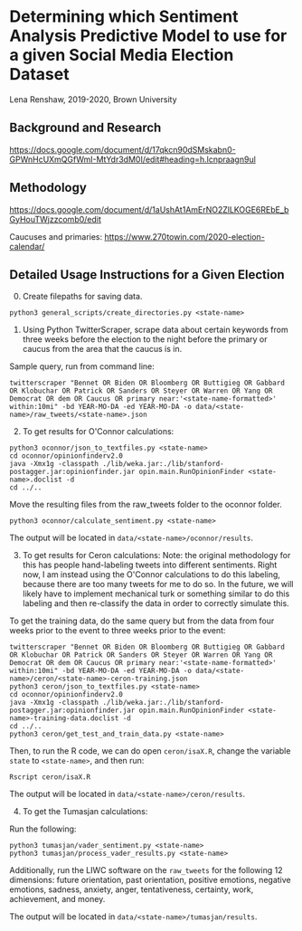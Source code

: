 # Determining which Sentiment Analysis Predictive Model to use for a given Social Media Election Dataset
Lena Renshaw, 2019-2020, Brown University

## Background and Research
https://docs.google.com/document/d/17qkcn90dSMskabn0-GPWnHcUXmQGfWmI-MtYdr3dM0I/edit#heading=h.lcnpraagn9ul

## Methodology
  https://docs.google.com/document/d/1aUshAt1AmErNO2ZlLKOGE6REbE_bGyHouTWjzzcomb0/edit

  Caucuses and primaries: https://www.270towin.com/2020-election-calendar/

## Detailed Usage Instructions for a Given Election
0. Create filepaths for saving data.
  ```
  python3 general_scripts/create_directories.py <state-name>
  ```

1. Using Python TwitterScraper, scrape data about certain keywords from three weeks before the election to the night before the primary or caucus from the area that the caucus is in.

  Sample query, run from command line:
  ```
  twitterscraper "Bennet OR Biden OR Bloomberg OR Buttigieg OR Gabbard OR Klobuchar OR Patrick OR Sanders OR Steyer OR Warren OR Yang OR Democrat OR dem OR Caucus OR primary near:'<state-name-formatted>' within:10mi" -bd YEAR-MO-DA -ed YEAR-MO-DA -o data/<state-name>/raw_tweets/<state-name>.json
  ```

2. To get results for O'Connor calculations:

  ```
  python3 oconnor/json_to_textfiles.py <state-name>
  cd oconnor/opinionfinderv2.0
  java -Xmx1g -classpath ./lib/weka.jar:./lib/stanford-postagger.jar:opinionfinder.jar opin.main.RunOpinionFinder <state-name>.doclist -d
  cd ../..
  ```
  Move the resulting files from the raw_tweets folder to the oconnor folder.
  ```
  python3 oconnor/calculate_sentiment.py <state-name>
  ```

  The output will be located in `data/<state-name>/oconnor/results`.

3. To get results for Ceron calculations:
  Note: the original methodology for this has people hand-labeling tweets into different sentiments. Right now, I am instead using the O'Connor calculations to do this labeling, because there are too many tweets for me to do so. In the future, we will likely have to implement mechanical turk or something similar to do this labeling and then re-classify the data in order to correctly simulate this.

  To get the training data, do the same query but from the data from four weeks prior to the event to three weeks prior to the event:
  ```
  twitterscraper "Bennet OR Biden OR Bloomberg OR Buttigieg OR Gabbard OR Klobuchar OR Patrick OR Sanders OR Steyer OR Warren OR Yang OR Democrat OR dem OR Caucus OR primary near:'<state-name-formatted>' within:10mi" -bd YEAR-MO-DA -ed YEAR-MO-DA -o data/<state-name>/ceron/<state-name>-ceron-training.json
  python3 ceron/json_to_textfiles.py <state-name>
  cd oconnor/opinionfinderv2.0
  java -Xmx1g -classpath ./lib/weka.jar:./lib/stanford-postagger.jar:opinionfinder.jar opin.main.RunOpinionFinder <state-name>-training-data.doclist -d
  cd ../..
  python3 ceron/get_test_and_train_data.py <state-name>
  ```

  Then, to run the R code, we can do open `ceron/isaX.R`, change the variable `state` to `<state-name>`, and then run:
  ```
  Rscript ceron/isaX.R
  ```

  The output will be located in `data/<state-name>/ceron/results`.

4. To get the Tumasjan calculations:

  Run the following:
  ```
  python3 tumasjan/vader_sentiment.py <state-name>
  python3 tumasjan/process_vader_results.py <state-name>
  ```

  Additionally, run the LIWC software on the `raw_tweets` for the following 12 dimensions: future orientation, past orientation, positive emotions, negative emotions, sadness, anxiety, anger, tentativeness, certainty, work, achievement, and money.

  The output will be located in `data/<state-name>/tumasjan/results`.
